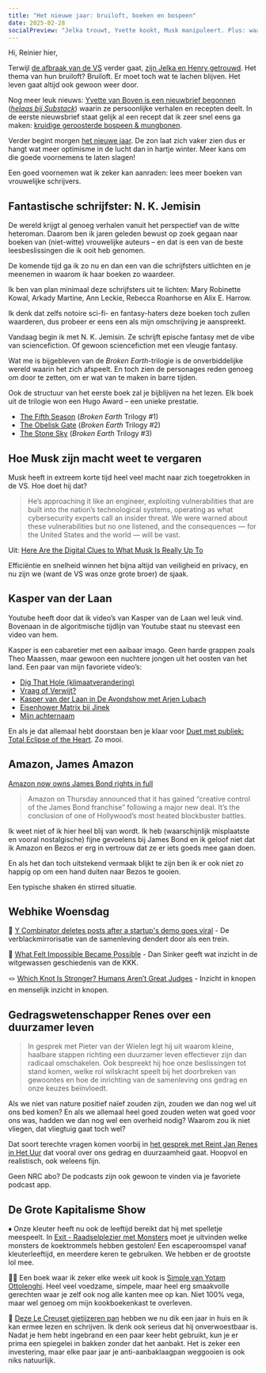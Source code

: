 ```yaml
---
title: "Het nieuwe jaar: bruiloft, boeken en bospeen"
date: 2025-02-28
socialPreview: "Jelka trouwt, Yvette kookt, Musk manipuleert. Plus: waarom je boeken van vrouwelijke schrijfsters moet lezen."
---
```


Hi, Reinier hier,

Terwijl [de afbraak van de VS](https://www.comicsands.com/musk-doge-ebola-prevention-mistake) verder gaat, [zijn Jelka en Henry getrouwd](https://www.nu.nl/achterklap/6347103/henry-van-loon-en-jelka-van-houten-zijn-getrouwd-een-fantastisch-feest.html). Het thema van hun bruiloft? Bruiloft. Er moet toch wat te lachen blijven. Het leven gaat altijd ook gewoon weer door.

Nog meer leuk nieuws: [Yvette van Boven is een nieuwbrief begonnen](https://yvettevanboven.substack.com/) (_[helaas bij Substack](https://www.anildash.com//2024/11/19/dont-call-it-a-substack/)_) waarin ze persoonlijke verhalen en recepten deelt. In de eerste nieuwsbrief staat gelijk al een recept dat ik zeer snel eens ga maken: [kruidige geroosterde bospeen & mungbonen](https://yvettevanboven.com/recipes/kruidige-geroosterde-bospeen-en-mungbonen-met-amandel-en-feta/).

Verder begint morgen [het nieuwe jaar](https://reinier.fyi/blog/algemeen/250122-winter-is-het-einde/). De zon laat zich vaker zien dus er hangt wat meer optimisme in de lucht dan in hartje winter. Meer kans om die goede voornemens te laten slagen!

Een goed voornemen wat ik zeker kan aanraden: lees meer boeken van vrouwelijke schrijvers.

## Fantastische schrijfster: N. K. Jemisin

De wereld krijgt al genoeg verhalen vanuit het perspectief van de witte heteroman. Daarom ben ik jaren geleden bewust op zoek gegaan naar boeken van (niet-witte) vrouwelijke auteurs – en dat is een van de beste leesbeslissingen die ik ooit heb genomen.

De komende tijd ga ik zo nu en dan een van die schrijfsters uitlichten en je meenemen in waarom ik haar boeken zo waardeer.

Ik ben van plan minimaal deze schrijfsters uit te lichten: Mary Robinette Kowal, Arkady Martine, Ann Leckie, Rebecca Roanhorse en Alix E. Harrow.

Ik denk dat zelfs notoire sci-fi- en fantasy-haters deze boeken toch zullen waarderen, dus probeer er eens een als mijn omschrijving je aanspreekt.

Vandaag begin ik met N. K. Jemisin. Ze schrijft epische fantasy met de vibe van sciencefiction. Of gewoon sciencefiction met een vleugje fantasy.

Wat me is bijgebleven van de *Broken Earth*-trilogie is de onverbiddelijke wereld waarin het zich afspeelt. En toch zien de personages reden genoeg om door te zetten, om er wat van te maken in barre tijden.

Ook de structuur van het eerste boek zal je bijblijven na het lezen. Elk boek uit de trilogie won een Hugo Award – een unieke prestatie.

- [The Fifth Season](https://app.thestorygraph.com/books/aa748058-6909-45bf-a297-32e77fc2fd62) (*Broken Earth* Trilogy #1)
- [The Obelisk Gate](https://app.thestorygraph.com/books/260e8694-c479-4e96-be17-59064d22ff3b) (*Broken Earth* Trilogy #2)
- [The Stone Sky](https://app.thestorygraph.com/books/64e67b90-20c3-40e3-b250-fe89907f6be5) (*Broken Earth* Trilogy #3)

## Hoe Musk zijn macht weet te vergaren

Musk heeft in extreem korte tijd heel veel macht naar zich toegetrokken in de VS. Hoe doet hij dat?

> He’s approaching it like an engineer, exploiting vulnerabilities that are built into the nation’s technological systems, operating as what cybersecurity experts call an insider threat. We were warned about these vulnerabilities but no one listened, and the consequences — for the United States and the world — will be vast.

Uit: [Here Are the Digital Clues to What Musk Is Really Up To](https://www.nytimes.com/2025/02/21/opinion/musk-doge-personal-data.html?smid=nytcore-ios-share&referringSource=articleShare)

Efficiëntie en snelheid winnen het bijna altijd van veiligheid en privacy, en nu zijn we (want de VS was onze grote broer) de sjaak.

## Kasper van der Laan

Youtube heeft door dat ik video’s van Kasper van de Laan wel leuk vind. Bovenaan in de algoritmische tijdlijn van Youtube staat nu steevast een video van hem.

Kasper is een cabaretier met een aaibaar imago. Geen harde grappen zoals Theo Maassen, maar gewoon een nuchtere jongen uit het oosten van het land. Een paar van mijn favoriete video’s:

- [Dig That Hole (klimaatverandering)](https://www.youtube.com/watch?v=wWGrDoDq3Lw)
- [Vraag of Verwijt?](https://www.youtube.com/watch?v=J1LRUOsRKK4)
- [Kasper van der Laan in De Avondshow met Arjen Lubach](https://www.youtube.com/watch?v=9kAz9Cwp-UQ&t=47s)
- [Eisenhower Matrix bij Jinek](https://www.youtube.com/watch?v=Qd3OepKOucQ)
- [Mijn achternaam](https://www.youtube.com/watch?v=7wFuU8fVxgM)

En als je dat allemaal hebt doorstaan ben je klaar voor [Duet met publiek: Total Eclipse of the Heart](https://www.youtube.com/watch?v=sECHQWwuLYQ). Zo mooi.

## Amazon, James Amazon

[Amazon now owns James Bond rights in full](https://www.polygon.com/news/526343/james-bond-rights-amazon)

> Amazon on Thursday announced that it has gained “creative control of the James Bond franchise” following a major new deal. It’s the conclusion of one of Hollywood’s most heated blockbuster battles.

Ik weet niet of ik hier heel blij van wordt. Ik heb (waarschijnlijk misplaatste en vooral nostalgische) fijne gevoelens bij James Bond en ik geloof niet dat ik Amazon en Bezos er erg in vertrouw dat ze er iets goeds mee gaan doen.

En als het dan toch uitstekend vermaak blijkt te zijn ben ik er ook niet zo happig op om een hand duiten naar Bezos te gooien. 

Een typische shaken én stirred situatie.

## Webhike Woensdag

🤖 [Y Combinator deletes posts after a startup's demo goes viral](https://techcrunch.com/2025/02/25/y-combinator-deletes-posts-after-a-startups-demo-goes-viral/) - De verblackmirrorisatie van de samenleving dendert door als een trein.

👻 [What Felt Impossible Became Possible](https://dansinker.com/posts/2025-02-23-dale/) - Dan Sinker geeft wat inzicht in de witgewassen geschiedenis van de KKK. 

🪢 [Which Knot Is Stronger? Humans Aren’t Great Judges](https://www.scientificamerican.com/article/which-knot-is-stronger-humans-arent-great-judges/) - Inzicht in knopen en menselijk inzicht in knopen.

## Gedragswetenschapper Renes over een duurzamer leven

> In gesprek met Pieter van der Wielen legt hij uit waarom kleine, haalbare stappen richting een duurzamer leven effectiever zijn dan radicaal omschakelen. Ook bespreekt hij hoe onze beslissingen tot stand komen, welke rol wilskracht speelt bij het doorbreken van gewoontes en hoe de inrichting van de samenleving ons gedrag en onze keuzes beïnvloedt.

Als we niet van nature positief naïef zouden zijn, zouden we dan nog wel uit ons bed komen? En als we allemaal heel goed zouden weten wat goed voor ons was, hadden we dan nog wel een overheid nodig? Waarom zou ik niet vliegen, dat vliegtuig gaat toch wel?

Dat soort terechte vragen komen voorbij in [het gesprek met Reint Jan Renes in Het Uur](https://www.nrc.nl/nieuws/2025/02/21/gedragswetenschapper-reint-jan-renes-kent-manieren-om-ons-gedrag-aan-te-passen-a4883913) dat vooral over ons gedrag en duurzaamheid gaat. Hoopvol en realistisch, ook weleens fijn.

Geen NRC abo? De podcasts zijn ook gewoon te vinden via je favoriete podcast app.

## De Grote Kapitalisme Show

♦️ Onze kleuter heeft nu ook de leeftijd bereikt dat hij met spelletje meespeelt. In [Exit - Raadselplezier met Monsters](https://partner.bol.com/click/click?p=2&t=url&s=1066120&f=TXL&url=https%3A%2F%2Fwww.bol.com%2Fnl%2Fnl%2Fp%2Fexit-kids-raadselplezier-met-monsters-breinbreker%2F9300000180307553%2F&name=EXIT%20-%20KIDS%3A%20Raadselplezier) moet je uitvinden welke monsters de koektrommels hebben gestolen! Een escaperoomspel vanaf kleuterleeftijd, en meerdere keren te gebruiken. We hebben er de grootste lol mee.

🧑‍🍳 Een boek waar ik zeker elke week uit kook is [Simple van Yotam Ottolenghi](https://partner.bol.com/click/click?p=2&t=url&s=1066120&f=TXL&url=https%3A%2F%2Fwww.bol.com%2Fnl%2Fnl%2Fp%2Fsimpel%2F9200000091266387%2F&name=Simpel%2C%20Yotam%20Ottolenghi). Heel veel voedzame, simpele, maar heel erg smaakvolle gerechten waar je zelf ook nog alle kanten mee op kan. Niet 100% vega, maar wel genoeg om mijn kookboekenkast te overleven. 

🍳 [Deze Le Creuset gietijzeren pan](https://partner.bol.com/click/click?p=2&t=url&s=1066120&f=TXL&url=https%3A%2F%2Fwww.bol.com%2Fnl%2Fnl%2Fp%2Fle-creuset-gietijzeren-ronde-skillet-26cm-coastal-blue%2F9300000220035766%2F&name=Le%20Creuset%20-%20Gietijzeren%20-%20Ronde%20Skillet%2026cm%20...) hebben we nu dik een jaar in huis en ik kan ermee lezen en schrijven. Ik denk ook serieus dat hij onverwoestbaar is. Nadat je hem hebt ingebrand en een paar keer hebt gebruikt, kun je er prima een spiegelei in bakken zonder dat het aanbakt. Het is zeker een investering, maar elke paar jaar je anti-aanbaklaagpan weggooien is ook niks natuurlijk. 

